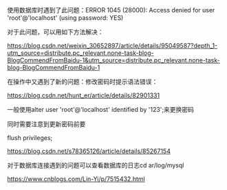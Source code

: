 使用数据库时遇到了此问题：ERROR 1045 (28000): Access denied for user
'root'\@'localhost' (using password: YES)

对于此问题，可以用如下方法解决：

https://blog.csdn.net/weixin_30652897/article/details/95049587?depth_1-utm_source=distribute.pc_relevant.none-task-blog-BlogCommendFromBaidu-1&utm_source=distribute.pc_relevant.none-task-blog-BlogCommendFromBaidu-1

在操作中又遇到了新的问题：修改密码时提示语法错误：

https://blog.csdn.net/hunt_er/article/details/82901331

一般使用alter user 'root'\@'localhost' identified by '123';来更换密码

同时需要注意到更新密码前要

flush privileges;

https://blog.csdn.net/s78365126/article/details/85267154

对于数据库连接遇到的问题可以查看数据库的日志cd ar/log/mysql

https://www.cnblogs.com/Lin-Yi/p/7515432.html

